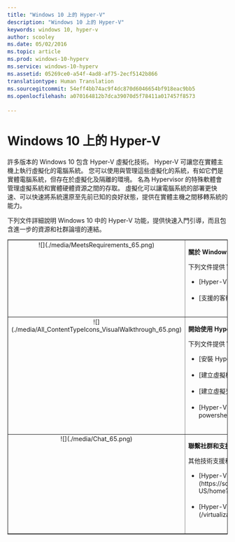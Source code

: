 ```yaml
---
title: "Windows 10 上的 Hyper-V"
description: "Windows 10 上的 Hyper-V"
keywords: windows 10, hyper-v
author: scooley
ms.date: 05/02/2016
ms.topic: article
ms.prod: windows-10-hyperv
ms.service: windows-10-hyperv
ms.assetid: 05269ce0-a54f-4ad8-af75-2ecf5142b866
translationtype: Human Translation
ms.sourcegitcommit: 54eff4bb74ac9f4dc870d6046654bf918eac9bb5
ms.openlocfilehash: a070164812b7dca39070d5f78411a017457f8573

---
```


# Windows 10 上的 Hyper-V 

許多版本的 Windows 10 包含 Hyper-V 虛擬化技術。 Hyper-V 可讓您在實體主機上執行虛擬化的電腦系統。 您可以使用與管理這些虛擬化的系統，有如它們是實體電腦系統，但存在於虛擬化及隔離的環境。 名為 Hypervisor 的特殊軟體會管理虛擬系統和實體硬體資源之間的存取。 虛擬化可以讓電腦系統的部署更快速、可以快速將系統還原至先前已知的良好狀態，提供在實體主機之間移轉系統的能力。

下列文件詳細說明 Windows 10 中的 Hyper-V 功能，提供快速入門引導，而且包含進一步的資源和社群論壇的連結。 

<table border="1" style="background-color:FFFFCC;border-collapse:collapse;border:1px solid FFCC00;color:000000;width:100%" cellpadding="15" cellspacing="3">
    <tr valign="top">
        <td><center>![](./media/MeetsRequirements_65.png)</center></td>
        <td valign="top">
            <p><strong>關於 Windows 上的 Hyper-V</strong></p>
            <p>下列文件提供 Windows 上 Hyper-V 的簡介和相關資訊。</p>
            <ul>
                <li class="unordered">[Hyper-V 簡介](./about/index.md)<br /><br /></li>
                <li class="unordered">[支援的客體作業系統](about\supported-guest-os.md)<br /><br /></li>
            </ul>   
        </td>
    </tr>
    <tr valign="top">
        <td><center>![](./media/All_ContentTypeIcons_VisualWalkthrough_65.png)</center></td>
        <td valign="top">
            <p><strong>開始使用 Hyper-V</strong></p>
            <p>下列文件提供 Windows 10 Hyper-V 的快速引導介紹。</p>
            <ul>
                <li class="unordered">[安裝 Hyper-V](quick-start\enable-hyper-v.md)<br /><br /></li>
                <li class="unordered">[建立虛擬機器](quick-start\create-virtual-machine.md)<br /><br /></li>
                <li class="unordered">[建立虛擬交換器](quick-start\connect-to-network.md)<br /><br /></li>
                <li class="unordered">[Hyper-V 和 PowerShell](quick-start\try-hyper-v-powershell.md)<br /><br /></li>
            </ul>
        </td>
    </tr>
    <tr valign="top">
        <td><center>![](./media/Chat_65.png)</center></td>
        <td valign="top">
            <p><strong>聯繫社群和支援</strong></p>
            <p>其他技術支援和社群資源。</p>
            <ul>
                <li class="unordered">[Hyper-V 論壇](https://social.technet.microsoft.com/Forums/windowsserver/en-US/home?forum=winserverhyperv)<br /><br /></li>
                <li class="unordered">[Hyper-V 與 Windows 容器的社群資源](/virtualization/community/index.md)<br /><br /></li>
            </ul>   
        </td>
    </tr>
</table>



<!--HONumber=Jan17_HO2-->


